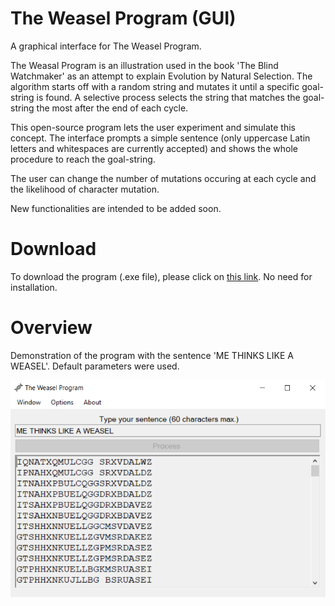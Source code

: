 # The Weasel Program (GUI)
A graphical interface for The Weasel Program.

The Weasal Program is an illustration used in the book 'The Blind Watchmaker' as an attempt to explain Evolution by Natural Selection.
The algorithm starts off with a random string and mutates it until a specific goal-string is found. A selective process selects the string that matches the goal-string the most after the end of each cycle.

This open-source program lets the user experiment and simulate this concept. The interface prompts a simple sentence (only uppercase Latin letters and whitespaces are currently accepted) and shows the whole procedure to reach the goal-string.

The user can change the number of mutations occuring at each cycle and the likelihood of character mutation.

New functionalities are intended to be added soon.

# Download
To download the program (.exe file), please click on [this link](https://sourceforge.net/projects/weasal-program/files/Weasel%20Program.exe/download). No need for installation.

# Overview
Demonstration of the program with the sentence 'ME THINKS LIKE A WEASEL'. Default parameters were used.

![Screenshot](mainScreen.PNG)
